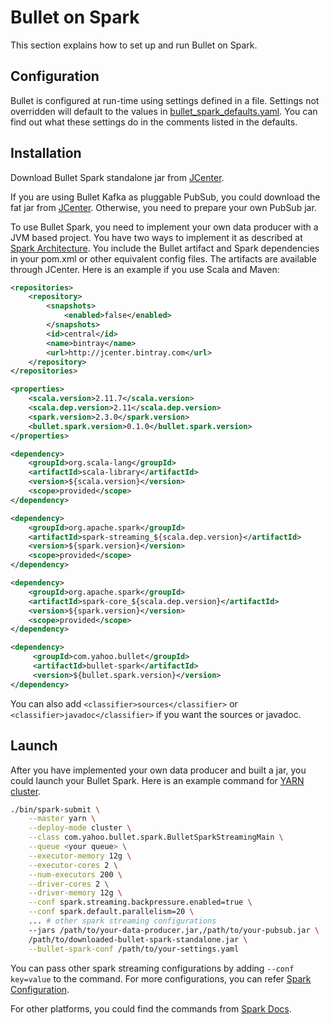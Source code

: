 # Bullet on Spark

This section explains how to set up and run Bullet on Spark.

## Configuration

Bullet is configured at run-time using settings defined in a file. Settings not overridden will default to the values in [bullet_spark_defaults.yaml](https://github.com/bullet-db/bullet-spark/blob/master/src/main/resources/bullet_spark_defaults.yaml). You can find out what these settings do in the comments listed in the defaults.

## Installation

Download Bullet Spark standalone jar from [JCenter](http://jcenter.bintray.com/com/yahoo/bullet/bullet-spark/).

If you are using Bullet Kafka as pluggable PubSub, you could download the fat jar from [JCenter](http://jcenter.bintray.com/com/yahoo/bullet/bullet-kafka/). Otherwise, you need to prepare your own PubSub jar.

To use Bullet Spark, you need to implement your own data producer with a JVM based project. You have two ways to implement it as described at [Spark Architecture](spark-architecture.md#data-processing). You include the Bullet artifact and Spark dependencies in your pom.xml or other equivalent config files. The artifacts are available through JCenter. Here is an example if you use Scala and Maven:

```xml
<repositories>
    <repository>
        <snapshots>
            <enabled>false</enabled>
        </snapshots>
        <id>central</id>
        <name>bintray</name>
        <url>http://jcenter.bintray.com</url>
    </repository>
</repositories>
```

```xml
<properties>
    <scala.version>2.11.7</scala.version>
    <scala.dep.version>2.11</scala.dep.version>
    <spark.version>2.3.0</spark.version>
    <bullet.spark.version>0.1.0</bullet.spark.version>
</properties>

<dependency>
    <groupId>org.scala-lang</groupId>
    <artifactId>scala-library</artifactId>
    <version>${scala.version}</version>
    <scope>provided</scope>
</dependency>

<dependency>
    <groupId>org.apache.spark</groupId>
    <artifactId>spark-streaming_${scala.dep.version}</artifactId>
    <version>${spark.version}</version>
    <scope>provided</scope>
</dependency>

<dependency>
    <groupId>org.apache.spark</groupId>
    <artifactId>spark-core_${scala.dep.version}</artifactId>
    <version>${spark.version}</version>
    <scope>provided</scope>
</dependency>

<dependency>
     <groupId>com.yahoo.bullet</groupId>
     <artifactId>bullet-spark</artifactId>
     <version>${bullet.spark.version}</version>
</dependency>
```

You can also add ```<classifier>sources</classifier>``` or ```<classifier>javadoc</classifier>``` if you want the sources or javadoc.

## Launch

After you have implemented your own data producer and built a jar, you could launch your Bullet Spark. Here is an example command for [YARN cluster](https://hadoop.apache.org/docs/current/hadoop-yarn/hadoop-yarn-site/YARN.html).

```bash
./bin/spark-submit \
    --master yarn \
    --deploy-mode cluster \
    --class com.yahoo.bullet.spark.BulletSparkStreamingMain \
    --queue <your queue> \
    --executor-memory 12g \
    --executor-cores 2 \
    --num-executors 200 \
    --driver-cores 2 \
    --driver-memory 12g \
    --conf spark.streaming.backpressure.enabled=true \
    --conf spark.default.parallelism=20 \
    ... # other spark streaming configurations
    --jars /path/to/your-data-producer.jar,/path/to/your-pubsub.jar \
    /path/to/downloaded-bullet-spark-standalone.jar \
    --bullet-spark-conf /path/to/your-settings.yaml
```

You can pass other spark streaming configurations by adding ```--conf key=value``` to the command. For more configurations, you can refer [Spark Configuration](https://spark.apache.org/docs/latest/configuration.html).

For other platforms, you could find the commands from [Spark Docs](https://spark.apache.org/docs/latest/submitting-applications.html).